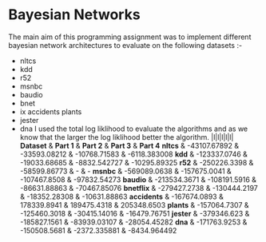 # Bayesian Networks
The main aim of this programming assignment was to implement different bayesian network architectures to evaluate on the following datasets :-
* nltcs
* kdd
* r52
* msnbc
* baudio
* bnet
* ix accidents plants
* jester
* dna
I used the total log liklihood to evaluate the algorithms and as we know that the larger the log liklihood better the algorithm.
<span>|l|l|l|l|l|</span> **Dataset** & **Part 1** & **Part 2** & **Part 3** & **Part 4**
**nltcs** & -43107.67892 & -33593.08212 & -10768.71583 & <span> -6118.383008</span>
**kdd** & -123337.0746 & -19033.68685 & <span> -8832.542727</span> & -10295.89325
**r52** & -250226.3398 & -58599.86773 & - & -
**msnbc** & -569089.0638 & -157675.0041 & -107467.8508 & <span> -97832.54273</span>
**baudio** & -213534.3671 & -108191.5916 & -86631.88863 & <span> -70467.85076</span>
**bnetflix** & -279427.2738 & -130444.2197 & -18352.28308 & <span> -10631.88863</span>
**accidents** & -167674.0893 & 178339.8941 & 189475.4318 & <span> 205348.6503</span>
**plants** & -157064.7307 & -125460.3018 & -30415.14016 & <span> -16479.76751</span>
**jester** & -379346.623 & -185827.1561 & -83939.03107 & <span> -28054.45282</span>
**dna** & -171763.9253 & -150508.5681 & <span> -2372.335881</span> & -8434.964492



